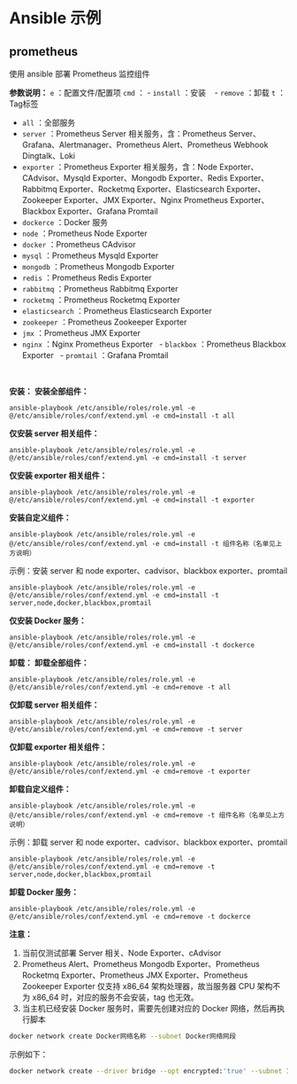 # Ansible 示例
## prometheus
使用 ansible 部署 Prometheus 监控组件
<br/>

**参数说明：**
`e` ：配置文件/配置项
  `cmd` ：
    - `install` ：安装
    - `remove` ：卸载
`t` ：Tag标签
  - `all` ：全部服务
  - `server` ：Prometheus Server 相关服务，含：Prometheus Server、Grafana、Alertmanager、Prometheus Alert、Prometheus Webhook Dingtalk、Loki
  - `exporter` ：Prometheus Exporter 相关服务，含：Node Exporter、CAdvisor、Mysqld Exporter、Mongodb Exporter、Redis Exporter、Rabbitmq Exporter、Rocketmq Exporter、Elasticsearch Exporter、Zookeeper Exporter、JMX Exporter、Nginx Prometheus Exporter、Blackbox Exporter、Grafana Promtail
  - `dockerce` ：Docker 服务
  - `node` ：Prometheus Node Exporter
  - `docker` ：Prometheus CAdvisor
  - `mysql` ：Prometheus Mysqld Exporter
  - `mongodb` ：Prometheus Mongodb Exporter
  - `redis` ：Prometheus Redis Exporter
  - `rabbitmq` ：Prometheus Rabbitmq Exporter
  - `rocketmq` ：Prometheus Rocketmq Exporter
  - `elasticsearch` ：Prometheus Elasticsearch Exporter
  - `zookeeper` ：Prometheus Zookeeper Exporter
  - `jmx` ：Prometheus JMX Exporter
  - `nginx` ：Nginx Prometheus Exporter
  - `blackbox` ：Prometheus Blackbox Exporter
  - `promtail` ：Grafana Promtail

<br/>

**安装：**
**安装全部组件：**
```shell
ansible-playbook /etc/ansible/roles/role.yml -e @/etc/ansible/roles/conf/extend.yml -e cmd=install -t all
```
**仅安装 server 相关组件：**
```shell
ansible-playbook /etc/ansible/roles/role.yml -e @/etc/ansible/roles/conf/extend.yml -e cmd=install -t server
```
**仅安装 exporter 相关组件：**
```shell
ansible-playbook /etc/ansible/roles/role.yml -e @/etc/ansible/roles/conf/extend.yml -e cmd=install -t exporter
```
**安装自定义组件：**
```shell
ansible-playbook /etc/ansible/roles/role.yml -e @/etc/ansible/roles/conf/extend.yml -e cmd=install -t 组件名称（名单见上方说明）
```
示例：安装 server 和 node exporter、cadvisor、blackbox exporter、promtail
```shell
ansible-playbook /etc/ansible/roles/role.yml -e @/etc/ansible/roles/conf/extend.yml -e cmd=install -t server,node,docker,blackbox,promtail
```
**仅安装 Docker 服务：**
```shell
ansible-playbook /etc/ansible/roles/role.yml -e @/etc/ansible/roles/conf/extend.yml -e cmd=install -t dockerce
```
**卸载：**
**卸载全部组件：**
```shell
ansible-playbook /etc/ansible/roles/role.yml -e @/etc/ansible/roles/conf/extend.yml -e cmd=remove -t all
```
**仅卸载 server 相关组件：**
```shell
ansible-playbook /etc/ansible/roles/role.yml -e @/etc/ansible/roles/conf/extend.yml -e cmd=remove -t server
```
**仅卸载 exporter 相关组件：**
```shell
ansible-playbook /etc/ansible/roles/role.yml -e @/etc/ansible/roles/conf/extend.yml -e cmd=remove -t exporter
```
**卸载自定义组件：**
```shell
ansible-playbook /etc/ansible/roles/role.yml -e @/etc/ansible/roles/conf/extend.yml -e cmd=remove -t 组件名称（名单见上方说明）
```
示例：卸载 server 和 node exporter、cadvisor、blackbox exporter、promtail
```shell
ansible-playbook /etc/ansible/roles/role.yml -e @/etc/ansible/roles/conf/extend.yml -e cmd=remove -t server,node,docker,blackbox,promtail
```
**卸载 Docker 服务：**
```shell
ansible-playbook /etc/ansible/roles/role.yml -e @/etc/ansible/roles/conf/extend.yml -e cmd=remove -t dockerce
```
**注意：**
1. 当前仅测试部署 Server 相关、Node Exporter、cAdvisor
2. Prometheus Alert、Prometheus Mongodb Exporter、Prometheus Rocketmq Exporter、Prometheus JMX Exporter、Prometheus Zookeeper Exporter 仅支持 x86_64 架构处理器，故当服务器 CPU 架构不为 x86_64 时，对应的服务不会安装，tag 也无效。
3. 当主机已经安装 Docker 服务时，需要先创建对应的 Docker 网络，然后再执行脚本
```bash
docker network create Docker网络名称 --subnet Docker网络网段
```
示例如下：
```bash
docker network create --driver bridge --opt encrypted:'true' --subnet 10.21.22.0/24 prometheus
```
